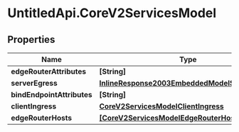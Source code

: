 # UntitledApi.CoreV2ServicesModel

## Properties

Name | Type | Description | Notes
------------ | ------------- | ------------- | -------------
**edgeRouterAttributes** | **[String]** |  | 
**serverEgress** | [**InlineResponse2003EmbeddedModelServerEgress**](InlineResponse2003EmbeddedModelServerEgress.md) |  | [optional] 
**bindEndpointAttributes** | **[String]** |  | [optional] 
**clientIngress** | [**CoreV2ServicesModelClientIngress**](CoreV2ServicesModelClientIngress.md) |  | 
**edgeRouterHosts** | [**[CoreV2ServicesModelEdgeRouterHosts]**](CoreV2ServicesModelEdgeRouterHosts.md) |  | [optional] 


